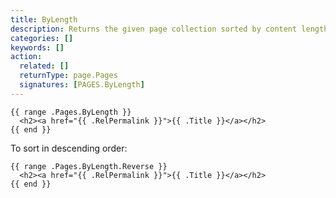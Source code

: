 ```yaml
---
title: ByLength
description: Returns the given page collection sorted by content length in ascending order.
categories: []
keywords: []
action:
  related: []
  returnType: page.Pages
  signatures: [PAGES.ByLength]
---
```


```go-html-template
{{ range .Pages.ByLength }}
  <h2><a href="{{ .RelPermalink }}">{{ .Title }}</a></h2>
{{ end }}
```

To sort in descending order:

```go-html-template
{{ range .Pages.ByLength.Reverse }}
  <h2><a href="{{ .RelPermalink }}">{{ .Title }}</a></h2>
{{ end }}
```
